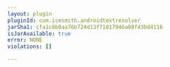 ```yaml
---
layout: plugin
pluginId: com.icesmith.androidtextresolver
jarSha1: cfa1c8b0aa76b724d13f71817946a08f43bd4116
isJarAvailable: true
error: NONE
violations: []

---
```

